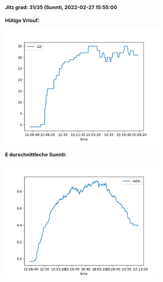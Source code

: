 ### Jitz grad: 31/35 (Sunnti, 2022-02-27 15:55:00

### Hütige Vrlouf:
![Graph](Today.png)

### E durschnittleche Sunnti:
![Graph](Sunnti.png)
